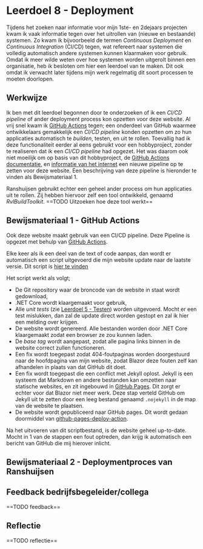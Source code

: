 ﻿# Leerdoel 8 - Deployment

Tijdens het zoeken naar informatie voor mijn 1ste- en 2dejaars projecten kwam ik vaak informatie tegen over het uitrollen van (nieuwe en bestaande) systemen. Zo kwam ik bijvoorbeeld de termen _Continuous Deployment_ en _Continuous Integration_ (CI/CD) tegen, wat refereert naar systemen die volledig automatisch andere systemen kunnen klaarmaken voor gebruik. Omdat ik meer wilde weten over hoe systemen worden uitgerolt binnen een organisatie, heb ik besloten om hier een leerdoel van te maken. Dit ook omdat ik verwacht later tijdens mijn werk regelmatig dit soort processen te moeten doorlopen.

## Werkwijze

Ik ben met dit leerdoel begonnen door te onderzoeken of ik een _CI/CD pipeline_ of ander deployment process kon opzetten voor deze website. Al vrij snel kwam ik [GitHub Actions](https://github.com/features/actions) tegen; een onderdeel van GitHub waarmee ontwikkelaars gemakkelijk een _CI/CD pipeline_ konden opzetten om zo hun applicaties automatisch te _builden_, testen, en uit te rollen. Toevallig had ik deze functionaliteit eerder al eens gebruikt voor een hobbyproject, zonder te realiseren dat ik een _CI/CD pipeline_ had opgezet. Het was daarom ook niet moeilijk om op basis van dit hobbyproject, de [GitHub Actions documentatie](https://docs.github.com/en/free-pro-team@latest/actions), en [informatie van het internet](https://swimburger.net/blog/dotnet/how-to-deploy-aspnet-blazor-webassembly-to-github-pages) een nieuwe pipeline op te zetten voor deze website. Een beschrijving van deze pipeline is hieronder te vinden als Bewijsmateriaal 1.

Ranshuijsen gebruikt echter een geheel ander process om hun applicaties uit te rollen. Zij hebben hiervoor zelf een tool ontwikkeld, genaamd _RvlBuildToolkit_.
==TODO Uitzoeken hoe deze tool werkt==

## Bewijsmateriaal 1 - GitHub Actions

Ook deze website maakt gebruik van een CI/CD pipeline. Deze Pipeline is opgezet met behulp van [GitHub Actions](https://github.com/features/actions).

Elke keer als ik een deel van de text of code aanpas, dan wordt er automatisch een script uitgevoerd die mijn website update naar de laatste versie. Dit script is [hier te vinden](https://github.com/TehNolz/Portfolio/blob/master/.github/workflows/update.yml)

Het script werkt als volgt;

* De Git repository waar de broncode van de website in staat wordt gedownload,
* .NET Core wordt klaargemaakt voor gebruik,
* Alle _unit tests_ (zie [Leerdoel 5 - Testen](Content/Stage3/Leerdoelen/5)) worden uitgevoerd. Mocht er een test mislukken, dan zal de update direct worden gestopt en zal ik hier een melding over krijgen.
* De website wordt genereerd. Alle bestanden worden door .NET Core klaargemaakt zodat een browser ze zou kunnen laden.
* De _base tag_ wordt aangepast, zodat alle pagina links binnen in de website correct zullen functioneren.
* Een fix wordt toegepast zodat 404-foutpaginas worden doorgestuurd naar de hoofdpagina van mijn website, zodat Blazor deze fouten zelf kan afhandelen in plaats van dat GitHub dit doet.
* Een fix wordt toegepast die een conflict met Jekyll oplost. Jekyll is een systeem dat Markdown en andere bestanden kan omzetten naar statische websites, en zit ingebouwd in [GitHub Pages](https://pages.github.com/). Dit zorgt er echter voor dat Blazor niet meer werk. Deze stap verteld GitHub om Jekyll uit te zetten door een leeg bestand genaamd `.nojekyll` in de map van de website te plaatsen.
* De website wordt gepubliceerd naar GitHub pages. Dit wordt gedaan doormiddel van [github-pages-deploy-action](https://github.com/JamesIves/github-pages-deploy-action).

Na het uitvoeren van dit scriptbestand, is de website geheel up-to-date. Mocht in 1 van de stappen een fout optreden, dan krijg ik automatisch een bericht van GitHub die mij hierover inlicht.

## Bewijsmateriaal 2 - Deploymentproces van Ranshuijsen

## Feedback bedrijfsbegeleider/collega
==TODO feedback==

## Reflectie
==TODO reflectie==

